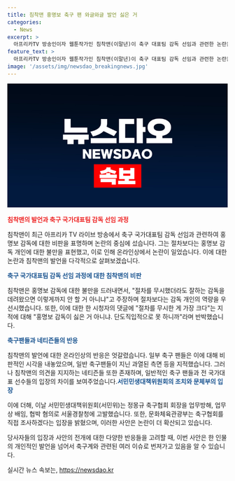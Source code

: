 ```yaml
---
title: 침착맨 홍명보 축구 팬 와글와글 발언 싫은 거
categories:
  - News
excerpt: >
  아프리카TV 방송인이자 웹툰작가인 침착맨(이말년)이 축구 대표팀 감독 선임과 관련한 논란을 빚었다. 그는 축구협회의 홍명보 감독 선임 과정을 비판하며 홍명보가 싫다는 이유를 들었고, 이로 인해 온라인에서 논란이 일기도 했다. 이에 대한 반응은 엇갈리고 있으며, 이에 대해 시민단체가 축구협회를 고발하고 문화체육관광부가 조사에 착수할 예정이다.
feature_text: >
  아프리카TV 방송인이자 웹툰작가인 침착맨(이말년)이 축구 대표팀 감독 선임과 관련한 논란을 빚었다. 그는 축구협회의 홍명보 감독 선임 과정을 비판하며 홍명보가 싫다는 이유를 들었고, 이로 인해 온라인에서 논란이 일기도 했다. 이에 대한 반응은 엇갈리고 있으며, 이에 대해 시민단체가 축구협회를 고발하고 문화체육관광부가 조사에 착수할 예정이다.
image: '/assets/img/newsdao_breakingnews.jpg'
---
```


<p><img src="/assets/img/newsdao_breakingnews.jpg" alt="cryptoinkorea 속보" /></p>

<p><b><span style="color: #ee2323;">침착맨의 발언과 축구 국가대표팀 감독 선임 과정</span></b>
​</p>

<p>침착맨이 최근 아프리카 TV 라이브 방송에서 축구 국가대표팀 감독 선임과 관련하여 홍명보 감독에 대한 비판을 표명하며 논란의 중심에 섰습니다. 그는 절차보다는 홍명보 감독 개인에 대한 불만을 표현했고, 이로 인해 온라인상에서 논란이 일었습니다. 이에 대한 논란과 침착맨의 발언을 다각적으로 살펴보겠습니다. </p>

<p>​
<b><span style="color: #1a5490;">축구 국가대표팀 감독 선임 과정에 대한 침착맨의 비판</span></b>
​</p>

<p>침착맨은 홍명보 감독에 대한 불만을 드러내면서, "절차를 무시했더라도 잘하는 감독을 데려왔으면 이렇게까지 안 할 거 아니냐"고 주장하며 절차보다는 감독 개인의 역량을 우선시했습니다. 또한, 이에 대한 한 시청자의 댓글에 "절차를 무시한 게 가장 크다"는 지적에 대해 "홍명보 감독이 싫은 거 아니냐. 단도직입적으로 못 하니까"라며 반박했습니다.
​</p>

<p>​
<b><span style="color: #1a5490;">축구팬들과 네티즌들의 반응</span></b>
​</p>

<p>침착맨의 발언에 대한 온라인상의 반응은 엇갈렸습니다. 일부 축구 팬들은 이에 대해 비판적인 시각을 내놓았으며, 일반 축구팬들이 지닌 과열된 측면 등을 지적했습니다. 그러나 침착맨의 의견을 지지하는 네티즌들 또한 존재하며, 일반적인 축구 팬들과 전 국가대표 선수들의 입장의 차이를 보여주었습니다.
​
<b><span style="color: #1a5490;">서민민생대책위원회의 조치와 문체부의 입장</span></b>
​</p>

<p>이에 더해, 이날 서민민생대책위원회(서민위)는 정몽규 축구협회 회장을 업무방해, 업무상 배임, 협박 혐의로 서울경찰청에 고발했습니다. 또한, 문화체육관광부는 축구협회를 직접 조사하겠다는 입장을 밝혔으며, 이러한 사안은 논란이 더 확산되고 있습니다.
​</p>

<p>​당사자들의 입장과 사안의 전개에 대한 다양한 반응들을 고려할 때, 이번 사안은 한 인물의 개인적인 발언을 넘어서 축구계와 관련된 여러 이슈로 번져가고 있음을 알 수 있습니다.</p>
실시간 뉴스 속보는, <a href="https://newsdao.kr" rel="dofollow">https://newsdao.kr</a>


